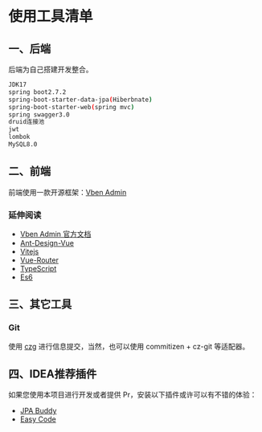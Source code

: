 # 使用工具清单

## 一、后端

后端为自己搭建开发整合。

```bash
JDK17
spring boot2.7.2
spring-boot-starter-data-jpa(Hiberbnate)
spring-boot-starter-web(spring mvc)
spring swagger3.0
druid连接池
jwt
lombok
MySQL8.0
```

## 二、前端

前端使用一款开源框架：[Vben Admin](https://vvbin.cn/doc-next/)

### 延伸阅读

- [Vben Admin 官方文档](https://vvbin.cn/doc-next/guide/introduction.html)
- [Ant-Design-Vue](https://2x.antdv.com/docs/vue/introduce-cn/)
- [Vitejs](https://vitejs.dev/)
- [Vue-Router](https://router.vuejs.org/)
- [TypeScript](https://www.typescriptlang.org/)
- [Es6](https://es6.ruanyifeng.com/)

## 三、其它工具

### Git

使用 [czg](https://cz-git.qbb.sh/zh/cli/) 进行信息提交，当然，也可以使用 commitizen + cz-git 等适配器。

## 四、IDEA推荐插件

如果您使用本项目进行开发或者提供 Pr，安装以下插件或许可以有不错的体验：

- [JPA Buddy](https://plugins.jetbrains.com/plugin/15075-jpa-buddy)
- [Easy Code](https://plugins.jetbrains.com/plugin/10954-easy-code)